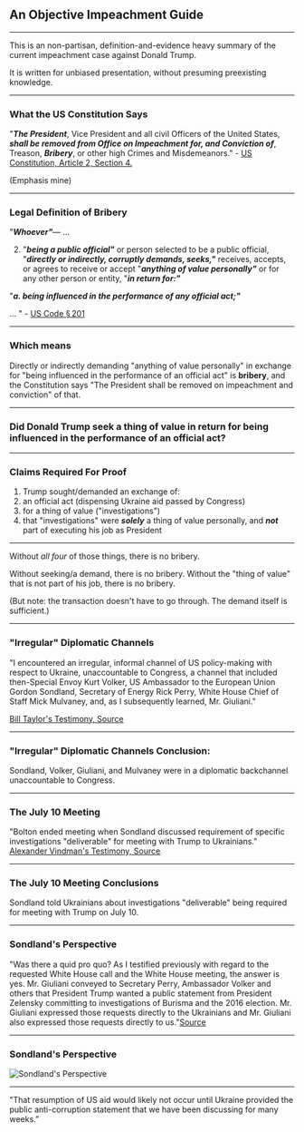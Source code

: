 ## An Objective Impeachment Guide

---

This is an non-partisan, definition-and-evidence heavy summary of the current impeachment case against Donald Trump.

It is written for unbiased presentation, without presuming preexisting knowledge.

---

### What the US Constitution Says


"***The President***, Vice President and all civil Officers of the United States, ***shall be removed from Office on Impeachment for, and Conviction of***, Treason, ***Bribery***, or other high Crimes and Misdemeanors." - [US Constitution, Article 2, Section 4.](https://www.archives.gov/founding-docs/constitution-transcript#toc-section-4--2)

(Emphasis mine)

---

### Legal Definition of Bribery


"***Whoever"***—
...

2. "***being a public official"*** or person selected to be a public official, "***directly or indirectly, corruptly demands, seeks,"*** receives, accepts, or agrees to receive or accept "***anything of value personally"*** or for any other person or entity, "***in return for:"***

"***a. being influenced in the performance of any official act;"***

...
" - [US Code § 201](https://www.law.cornell.edu/uscode/text/18/201)

---

### Which means

Directly or indirectly demanding "anything of value personally" in exchange for "being influenced in the performance of an official act" is **bribery**, and the Constitution says "The President shall be removed on impeachment and conviction" of that.

---

### Did Donald Trump seek a thing of value in return for being influenced in the performance of an official act?

---

### Claims Required For Proof

1. Trump sought/demanded an exchange of:
2. an official act (dispensing Ukraine aid passed by Congress)
3. for a thing of value ("investigations")
4. that "investigations" were ***solely*** a thing of value personally, and ***not*** part of executing his job as President

---

Without _all four_ of those things, there is no bribery.

Without seeking/a demand, there is no bribery.
Without the "thing of value" that is not part of his job, there is no bribery.

(But note: the transaction doesn't have to go through.  The demand itself is sufficient.)

---

### "Irregular" Diplomatic Channels

"I encountered an irregular, informal channel of US policy-making with respect to Ukraine, unaccountable to Congress, a channel that included then-Special Envoy Kurt Volker, US Ambassador to the European Union Gordon Sondland, Secretary of Energy Rick Perry, White House Chief of Staff Mick Mulvaney, and, as I subsequently learned, Mr. Giuliani."

[Bill Taylor's Testimony, Source](https://www.youtube.com/watch?v=GqRfRrhtAZs?t=1:35:30)

---

### "Irregular" Diplomatic Channels Conclusion:

Sondland, Volker, Giuliani, and Mulvaney were in a diplomatic backchannel unaccountable to Congress.

---

### The July 10 Meeting

"Bolton ended meeting when Sondland discussed requirement of specific investigations "deliverable" for meeting with Trump to Ukrainians."
[Alexander Vindman's Testimony, Source](https://www.youtube.com/watch?v=GqRfRrhtAZs?t=1:35:30)

<Get Fiona Hill Clip>

---

### The July 10 Meeting Conclusions

Sondland told Ukrainians about investigations "deliverable" being required for meeting with Trump on July 10.

---

### Sondland's Perspective

"Was there a quid pro quo? As I testified previously with regard to the requested White House call and the White House meeting, the answer is yes. Mr. Giuliani conveyed to Secretary Perry, Ambassador Volker and others that President Trump wanted a public statement from President Zelensky committing to investigations of Burisma and the 2016 election. Mr. Giuliani expressed those requests directly to the Ukrainians and Mr. Giuliani also expressed those requests directly to us."[Source](https://youtu.be/EkN4P7R5stE?t=5554)

---

### Sondland's Perspective

![Sondland's Perspective](https://youtu.be/EkN4P7R5stE?t=5554)

---

"That resumption of US aid would likely not occur until Ukraine provided the public anti-corruption statement that we have been discussing for many weeks.”
[]()

